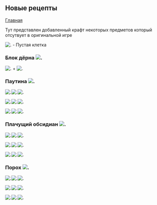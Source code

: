 ## Новые рецепты

[Главная](https://nyako.icu/Minecraft-Behavior-MW/)

Тут представлен добавленный крафт некоторых предметов который отсутвует в оригинальной игре

![.](https://nyako.icu/Minecraft-Behavior-MW/imgs/blocks/structure_air.png) - Пустая клетка
### Блок дёрна ![.](https://nyako.icu/Minecraft-Behavior-MW/imgs/blocks/grass_side_carried.png)

![.](https://nyako.icu/Minecraft-Behavior-MW/imgs/blocks/dirt.png) + ![.](https://nyako.icu/Minecraft-Behavior-MW/imgs/items/seeds_wheat.png)

### Паутина ![.](https://nyako.icu/Minecraft-Behavior-MW/imgs/blocks/web.png)

![.](https://nyako.icu/Minecraft-Behavior-MW/imgs/items/string.png)![.](https://nyako.icu/Minecraft-Behavior-MW/imgs/items/string.png)![.](https://nyako.icu/Minecraft-Behavior-MW/imgs/items/string.png)

![.](https://nyako.icu/Minecraft-Behavior-MW/imgs/items/string.png)![.](https://nyako.icu/Minecraft-Behavior-MW/imgs/items/string.png)![.](https://nyako.icu/Minecraft-Behavior-MW/imgs/items/string.png)

![.](https://nyako.icu/Minecraft-Behavior-MW/imgs/items/string.png)![.](https://nyako.icu/Minecraft-Behavior-MW/imgs/items/string.png)![.](https://nyako.icu/Minecraft-Behavior-MW/imgs/items/string.png)

### Плачущий обсидиан ![.](https://nyako.icu/Minecraft-Behavior-MW/imgs/blocks/crying_obsidian.png)

![.](https://nyako.icu/Minecraft-Behavior-MW/imgs/blocks/obsidian.png)![.](https://nyako.icu/Minecraft-Behavior-MW/imgs/items/ghast_tear.png)![.](https://nyako.icu/Minecraft-Behavior-MW/imgs/blocks/obsidian.png)

![.](https://nyako.icu/Minecraft-Behavior-MW/imgs/items/ghast_tear.png)![.](https://nyako.icu/Minecraft-Behavior-MW/imgs/blocks/obsidian.png)![.](https://nyako.icu/Minecraft-Behavior-MW/imgs/items/ghast_tear.png)

![.](https://nyako.icu/Minecraft-Behavior-MW/imgs/blocks/obsidian.png)![.](https://nyako.icu/Minecraft-Behavior-MW/imgs/items/ghast_tear.png)![.](https://nyako.icu/Minecraft-Behavior-MW/imgs/blocks/obsidian.png)

### Порох ![.](https://nyako.icu/Minecraft-Behavior-MW/imgs/items/gunpowder.png)
![.](https://nyako.icu/Minecraft-Behavior-MW/imgs/blocks/structure_air.png)![.](https://nyako.icu/Minecraft-Behavior-MW/imgs/items/blaze_powder.png)![.](https://nyako.icu/Minecraft-Behavior-MW/imgs/blocks/structure_air.png)

![.](https://nyako.icu/Minecraft-Behavior-MW/imgs/items/coal.png)![.](https://nyako.icu/Minecraft-Behavior-MW/imgs/blocks/structure_air.png)![.](https://nyako.icu/Minecraft-Behavior-MW/imgs/items/coal.png)

![.](https://nyako.icu/Minecraft-Behavior-MW/imgs/blocks/structure_air.png)![.](https://nyako.icu/Minecraft-Behavior-MW/imgs/items/blaze_powder.png)![.](https://nyako.icu/Minecraft-Behavior-MW/imgs/blocks/structure_air.png)